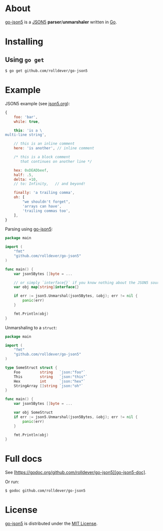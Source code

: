 # About

[go-json5][] is a [JSON5][] **parser**/**unmarshaler** written in [Go][].


# Installing

## Using `go get`

	$ go get github.com/rolldever/go-json5


# Example

JSON5 example (see [json5.org][JSON5]):

```js
{
    foo: 'bar',
    while: true,

    this: 'is a \
multi-line string',

    // this is an inline comment
    here: 'is another', // inline comment

    /* this is a block comment
       that continues on another line */

    hex: 0xDEADbeef,
    half: .5,
    delta: +10,
    // to: Infinity,   // and beyond!

    finally: 'a trailing comma',
    oh: [
        "we shouldn't forget",
        'arrays can have',
        'trailing commas too',
    ],
}
```

Parsing using [go-json5][]:

```go
package main

import (
	"fmt"
	"github.com/rolldever/go-json5"
)

func main() {
	var json5Bytes []byte = ...

	// or simply `interface{}` if you know nothing about the JSON5 source
	var obj map[string]interface{}

	if err := json5.Unmarshal(json5Bytes, &obj); err != nil {
		panic(err)
	}

	fmt.Println(obj)
}
```

Unmarshaling to a `struct`:

```go
package main

import (
	"fmt"
	"github.com/rolldever/go-json5"
)

type SomeStruct struct {
	Foo         string   `json:"foo"`
	This        string   `json:"this"`
	Hex         int      `json:"hex"`
	StringArray []string `json:"oh"`
}

func main() {
	var json5Bytes []byte = ...

	var obj SomeStruct
	if err := json5.Unmarshal(json5Bytes, &obj); err != nil {
		panic(err)
	}

	fmt.Println(obj)
}
```


# Full docs

See [https://godoc.org/github.com/rolldever/go-json5][go-json5-doc].

Or run:

	$ godoc github.com/rolldever/go-json5


# License

[go-json5][] is distributed under the [MIT License][].



[Go]: https://golang.org/
[JSON5]: http://json5.org/
[go-json5]: https://github.com/rolldever/go-json5
[go-json5-doc]: https://godoc.org/github.com/rolldever/go-json5
[MIT License]: ./LICENSE
